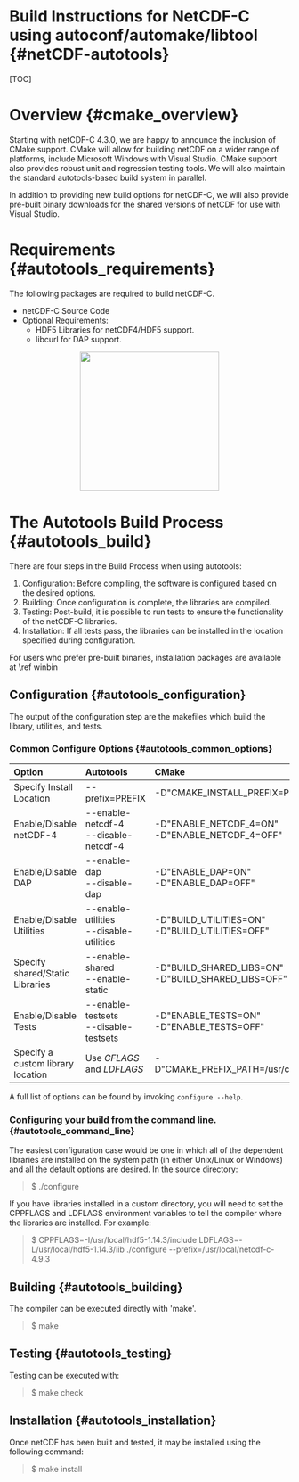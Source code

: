 Build Instructions for NetCDF-C using autoconf/automake/libtool {#netCDF-autotools}
===========================================

[TOC]

# Overview {#cmake_overview}

Starting with netCDF-C 4.3.0, we are happy to announce the inclusion of CMake support.  CMake will allow for building netCDF on a wider range of platforms, include Microsoft Windows with Visual Studio.  CMake support also provides robust unit and regression testing tools.  We will also maintain the standard autotools-based build system in parallel.

In addition to providing new build options for netCDF-C, we will also provide pre-built binary downloads for the shared versions of netCDF for use with Visual Studio.  

		
# Requirements {#autotools_requirements}
The following packages are required to build netCDF-C.

* netCDF-C Source Code
* Optional Requirements:
	* HDF5 Libraries for netCDF4/HDF5 support.
	* libcurl for DAP support.

<center>
<img src="deptree.jpg" height="250px" />
</center>

# The Autotools Build Process {#autotools_build}

There are four steps in the Build Process when using autotools:

1. Configuration: Before compiling, the software is configured based on the desired options.
2. Building: Once configuration is complete, the libraries are compiled.
3. Testing: Post-build, it is possible to run tests to ensure the functionality of the netCDF-C libraries.
4. Installation: If all tests pass, the libraries can be installed in the location specified during configuration.

For users who prefer pre-built binaries, installation packages are available at \ref winbin

## Configuration {#autotools_configuration}

The output of the configuration step are the makefiles which build the library, utilities, and tests.

### Common Configure Options {#autotools_common_options}

| **Option** | **Autotools** | **CMake** |
| :------- | :---- | :----- |
Specify Install Location | --prefix=PREFIX | -D"CMAKE\_INSTALL\_PREFIX=PREFIX"
Enable/Disable netCDF-4 | --enable-netcdf-4<br>--disable-netcdf-4 | -D"ENABLE\_NETCDF\_4=ON" <br> -D"ENABLE\_NETCDF\_4=OFF"
Enable/Disable DAP | --enable-dap <br> --disable-dap | -D"ENABLE\_DAP=ON" <br> -D"ENABLE\_DAP=OFF"
Enable/Disable Utilities | --enable-utilities <br> --disable-utilities | -D"BUILD\_UTILITIES=ON" <br> -D"BUILD\_UTILITIES=OFF"
Specify shared/Static Libraries | --enable-shared <br> --enable-static | -D"BUILD\_SHARED\_LIBS=ON" <br> -D"BUILD\_SHARED\_LIBS=OFF"
Enable/Disable Tests | --enable-testsets <br> --disable-testsets | -D"ENABLE\_TESTS=ON" <br> -D"ENABLE\_TESTS=OFF"
Specify a custom library location | Use *CFLAGS* and *LDFLAGS* | -D"CMAKE\_PREFIX\_PATH=/usr/custom_libs/"

A full list of options can be found by invoking `configure --help`. 

### Configuring your build from the command line. {#autotools_command_line}

The easiest configuration case would be one in which all of the
dependent libraries are installed on the system path (in either
Unix/Linux or Windows) and all the default options are desired. In the
source directory:

> $ ./configure

If you have libraries installed in a custom directory, you will need to
set the CPPFLAGS and LDFLAGS environment variables to tell the compiler where the
libraries are installed. For example:

> $ CPPFLAGS=-I/usr/local/hdf5-1.14.3/include LDFLAGS=-L/usr/local/hdf5-1.14.3/lib ./configure --prefix=/usr/local/netcdf-c-4.9.3

## Building {#autotools_building}

The compiler can be executed directly with 'make'.

> $ make

## Testing {#autotools_testing}

Testing can be executed with:

> $ make check

## Installation {#autotools_installation}

Once netCDF has been built and tested, it may be installed using the following command:

> $ make install


